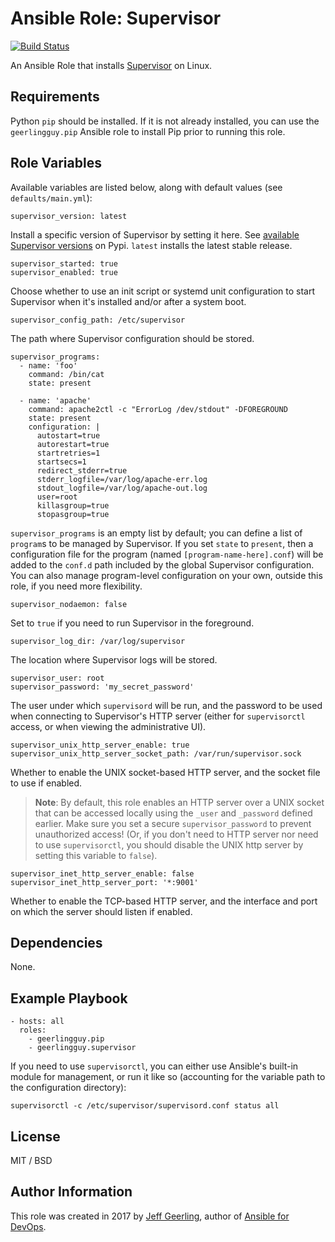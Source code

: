 # Ansible Role: Supervisor

[![Build Status](https://travis-ci.org/geerlingguy/ansible-role-supervisor.svg?branch=master)](https://travis-ci.org/geerlingguy/ansible-role-supervisor)

An Ansible Role that installs [Supervisor](http://supervisord.org/) on Linux.

## Requirements

Python `pip` should be installed. If it is not already installed, you can use the `geerlingguy.pip` Ansible role to install Pip prior to running this role.

## Role Variables

Available variables are listed below, along with default values (see `defaults/main.yml`):

    supervisor_version: latest

Install a specific version of Supervisor by setting it here. See [available Supervisor versions](https://pypi.python.org/pypi/supervisor) on Pypi. `latest` installs the latest stable release.

    supervisor_started: true
    supervisor_enabled: true

Choose whether to use an init script or systemd unit configuration to start Supervisor when it's installed and/or after a system boot.

    supervisor_config_path: /etc/supervisor

The path where Supervisor configuration should be stored.

    supervisor_programs:
      - name: 'foo'
        command: /bin/cat
        state: present
    
      - name: 'apache'
        command: apache2ctl -c "ErrorLog /dev/stdout" -DFOREGROUND
        state: present
        configuration: |
          autostart=true
          autorestart=true
          startretries=1
          startsecs=1
          redirect_stderr=true
          stderr_logfile=/var/log/apache-err.log
          stdout_logfile=/var/log/apache-out.log
          user=root
          killasgroup=true
          stopasgroup=true

`supervisor_programs` is an empty list by default; you can define a list of `program`s to be managed by Supervisor. If you set `state` to `present`, then a configuration file for the program (named `[program-name-here].conf`) will be added to the `conf.d` path included by the global Supervisor configuration. You can also manage program-level configuration on your own, outside this role, if you need more flexibility.

    supervisor_nodaemon: false

Set to `true` if you need to run Supervisor in the foreground.

    supervisor_log_dir: /var/log/supervisor

The location where Supervisor logs will be stored.

    supervisor_user: root
    supervisor_password: 'my_secret_password'

The user under which `supervisord` will be run, and the password to be used when connecting to Supervisor's HTTP server (either for `supervisorctl` access, or when viewing the administrative UI).

    supervisor_unix_http_server_enable: true
    supervisor_unix_http_server_socket_path: /var/run/supervisor.sock

Whether to enable the UNIX socket-based HTTP server, and the socket file to use if enabled.

> **Note**: By default, this role enables an HTTP server over a UNIX socket that can be accessed locally using the `_user` and `_password` defined earlier. Make sure you set a secure `supervisor_password` to prevent unauthorized access! (Or, if you don't need to HTTP server nor need to use `supervisorctl`, you should disable the UNIX http server by setting this variable to `false`).

    supervisor_inet_http_server_enable: false
    supervisor_inet_http_server_port: '*:9001'

Whether to enable the TCP-based HTTP server, and the interface and port on which the server should listen if enabled.

## Dependencies

None.

## Example Playbook

    - hosts: all
      roles:
        - geerlingguy.pip
        - geerlingguy.supervisor

If you need to use `supervisorctl`, you can either use Ansible's built-in module for management, or run it like so (accounting for the variable path to the configuration directory):

    supervisorctl -c /etc/supervisor/supervisord.conf status all

## License

MIT / BSD

## Author Information

This role was created in 2017 by [Jeff Geerling](https://www.jeffgeerling.com/), author of [Ansible for DevOps](https://www.ansiblefordevops.com/).
